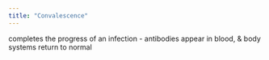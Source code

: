 ```yaml
---
title: "Convalescence"
---
```

completes the progress of an infection - antibodies appear in blood, &amp; body systems return to normal

